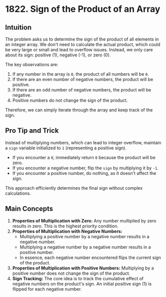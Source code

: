 # 1822. Sign of the Product of an Array

## Intuition

The problem asks us to determine the sign of the product of all elements in an integer array. We don't need to calculate the actual product, which could be very large or small and lead to overflow issues. Instead, we only care about its sign: positive (1), negative (-1), or zero (0).

The key observations are:
1.  If any number in the array is `0`, the product of all numbers will be `0`.
2.  If there are an even number of negative numbers, the product will be positive.
3.  If there are an odd number of negative numbers, the product will be negative.
4.  Positive numbers do not change the sign of the product.

Therefore, we can simply iterate through the array and keep track of the sign.

## Pro Tip and Trick

Instead of multiplying numbers, which can lead to integer overflow, maintain a `sign` variable initialized to `1` (representing a positive sign).
- If you encounter a `0`, immediately return `0` because the product will be zero.
- If you encounter a negative number, flip the `sign` by multiplying it by `-1`.
- If you encounter a positive number, do nothing, as it doesn't affect the sign.

This approach efficiently determines the final sign without complex calculations.

## Main Concepts

1.  **Properties of Multiplication with Zero:** Any number multiplied by zero results in zero. This is the highest priority condition.
2.  **Properties of Multiplication with Negative Numbers:**
    *   Multiplying a positive number by a negative number results in a negative number.
    *   Multiplying a negative number by a negative number results in a positive number.
    *   In essence, each negative number encountered flips the current sign of the product.
3.  **Properties of Multiplication with Positive Numbers:** Multiplying by a positive number does not change the sign of the product.
4.  **Sign Tracking:** The core idea is to track the cumulative effect of negative numbers on the product's sign. An initial positive sign (1) is flipped for each negative number.
